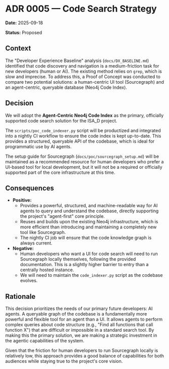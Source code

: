 # ADR 0005 — Code Search Strategy

**Date:** 2025-09-18

**Status:** Proposed

## Context

The "Developer Experience Baseline" analysis (`docs/DX_BASELINE.md`) identified that code discovery and navigation is a medium-friction task for new developers (human or AI). The existing method relies on `grep`, which is slow and imprecise. To address this, a Proof of Concept was conducted to compare two potential solutions: a human-centric UI tool (Sourcegraph) and an agent-centric, queryable database (Neo4j Code Index).

## Decision

We will adopt the **Agent-Centric Neo4j Code Index** as the primary, officially supported code search solution for the ISA_D project.

The `scripts/poc_code_indexer.py` script will be productized and integrated into a nightly CI workflow to ensure the code index is kept up-to-date. This provides a structured, queryable API of the codebase, which is ideal for programmatic use by AI agents.

The setup guide for Sourcegraph (`docs/poc/sourcegraph_setup.md`) will be maintained as a recommended resource for human developers who prefer a UI-based tool for local development, but it will not be a required or officially supported part of the core infrastructure at this time.

## Consequences

*   **Positive:**
    *   Provides a powerful, structured, and machine-readable way for AI agents to query and understand the codebase, directly supporting the project's "agent-first" core principle.
    *   Reuses and builds upon the existing Neo4j infrastructure, which is more efficient than introducing and maintaining a completely new tool like Sourcegraph.
    *   The nightly CI job will ensure that the code knowledge graph is always current.
*   **Negative:**
    *   Human developers who want a UI for code search will need to run Sourcegraph locally themselves, following the provided documentation. This is a slightly higher barrier to entry than a centrally hosted instance.
    *   We will need to maintain the `code_indexer.py` script as the codebase evolves.

## Rationale

This decision prioritizes the needs of our primary future developers: AI agents. A queryable graph of the codebase is a fundamentally more powerful and flexible tool for an agent than a UI. It allows agents to perform complex queries about code structure (e.g., "Find all functions that call function X") that are difficult or impossible in a standard search tool. By making this the primary solution, we are making a strategic investment in the agentic capabilities of the system.

Given that the friction for human developers to run Sourcegraph locally is relatively low, this approach provides a good balance of capabilities for both audiences while staying true to the project's core vision.

